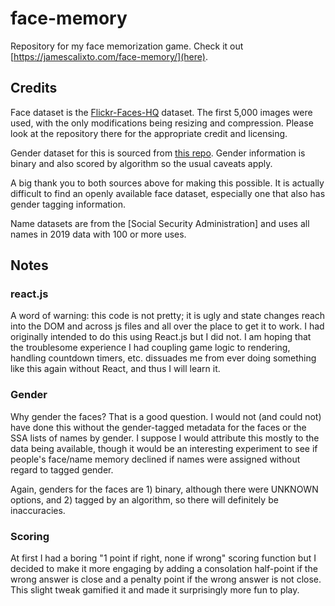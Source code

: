# face-memory

Repository for my face memorization game. Check it out [https://jamescalixto.com/face-memory/](here).

## Credits

Face dataset is the [Flickr-Faces-HQ](https://github.com/NVlabs/ffhq-dataset) dataset. The first 5,000 images were used, with the only modifications being resizing and compression. Please look at the repository there for the appropriate credit and licensing.

Gender dataset for this is sourced from [this repo](https://github.com/DCGM/ffhq-features-dataset). Gender information is binary and also scored by algorithm so the usual caveats apply.

A big thank you to both sources above for making this possible. It is actually difficult to find an openly available face dataset, especially one that also has gender tagging information.

Name datasets are from the [Social Security Administration] and uses all names in 2019 data with 100 or more uses.

## Notes

### react.js

A word of warning: this code is not pretty; it is ugly and state changes reach into the DOM and across js files and all over the place to get it to work. I had originally intended to do this using React.js but I did not. I am hoping that the troublesome experience I had coupling game logic to rendering, handling countdown timers, etc. dissuades me from ever doing something like this again without React, and thus I will learn it.

### Gender

Why gender the faces? That is a good question. I would not (and could not) have done this without the gender-tagged metadata for the faces or the SSA lists of names by gender. I suppose I would attribute this mostly to the data being available, though it would be an interesting experiment to see if people's face/name memory declined if names were assigned without regard to tagged gender.

Again, genders for the faces are 1) binary, although there were UNKNOWN options, and 2) tagged by an algorithm, so there will definitely be inaccuracies.

### Scoring

At first I had a boring "1 point if right, none if wrong" scoring function but I decided to make it more engaging by adding a consolation half-point if the wrong answer is close and a penalty point if the wrong answer is not close. This slight tweak gamified it and made it surprisingly more fun to play.
